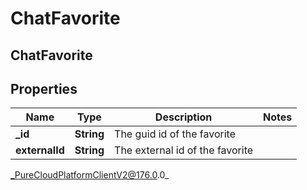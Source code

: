 # ChatFavorite

## ChatFavorite

## Properties

|Name | Type | Description | Notes|
|------------ | ------------- | ------------- | -------------|
| **_id** | **String** | The guid id of the favorite | |
| **externalId** | **String** | The external id of the favorite | |



_PureCloudPlatformClientV2@176.0.0_
